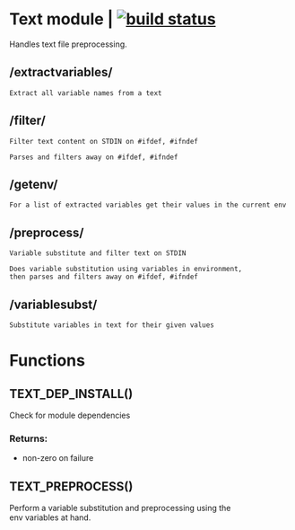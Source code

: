 # Text module | [![build status](https://gitlab.com/space-sh/text/badges/master/pipeline.svg)](https://gitlab.com/space-sh/text/commits/master)

Handles text file preprocessing.



## /extractvariables/
	Extract all variable names from a text


## /filter/
	Filter text content on STDIN on #ifdef, #ifndef

	Parses and filters away on #ifdef, #ifndef
	


## /getenv/
	For a list of extracted variables get their values in the current env


## /preprocess/
	Variable substitute and filter text on STDIN

	Does variable substitution using variables in environment,
	then parses and filters away on #ifdef, #ifndef
	


## /variablesubst/
	Substitute variables in text for their given values


# Functions 

## TEXT\_DEP\_INSTALL()  
  
  
  
Check for module dependencies  
  
### Returns:  
- non-zero on failure  
  
  
  
## TEXT\_PREPROCESS()  
Perform a variable substitution and preprocessing using the  
env variables at hand.  
  
